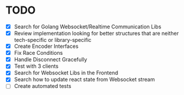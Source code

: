 # TODO

* [x] Search for Golang Websocket/Realtime Communication Libs
* [x] Review implementation looking for better structures that are neither tech-specific or library-specific
* [x] Create Encoder Interfaces
* [x] Fix Race Conditions
* [x] Handle Disconnect Gracefully
* [x] Test with 3 clients
* [x] Search for Websocket Libs in the Frontend
* [x] Search how to update react state from Websocket stream
* [ ] Create automated tests
